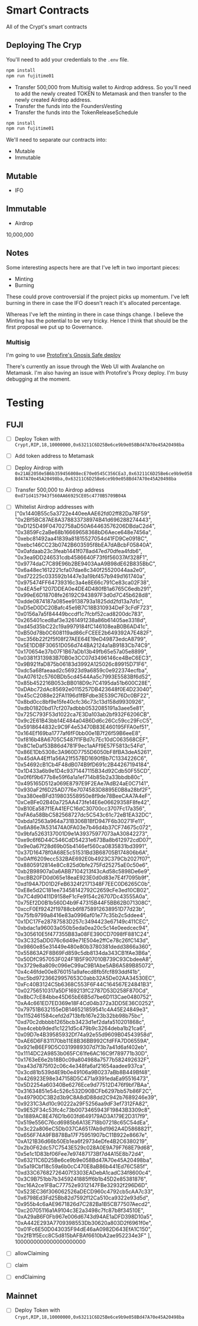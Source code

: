 # Smart Contracts
All of the Crypt's smart contracts

## Deploying The Cryp
You'll need to add your credentials to the `.env` file.

```bash
npm install
npm run fujitime01
```

* Transfer 500,000 from Multisig wallet to Airdrop address. So you'll need to add the newly created TOKEN to Metamask and then transfer to the newly created Airdrop address.
* Transfer the funds into the FoundersVesting
* Transfer the funds into the TokenReleaseSchedule

```bash
npm install
npm run fujitime01
```


We'll need to separate our contracts into:
* Mutable
* Immutable

## Mutable
* IFO

## Immutable
* Airdrop

10,000,000


## Notes
Some interesting aspects here are that I've left in two important pieces:
* Minting
* Burning

These could prove controversial if the project picks up momentum. I've left burning in there in case the IFO doesn't reach it's allocated percentage.

Whereas I've left the minting in there in case things change. I believe the Minting has the potential to be very tricky. Hence I think that should be the first proposal we put up to Governance.

### Multisig
I'm going to use [Protofire's Gnosis Safe deploy](https://github.com/protofire/avalanche-gnosis-safe-proxy-deploy)

There's currently an issue through the Web UI with Avalanche on Metamask. I'm also having an issue with Protofire's Proxy deploy. I'm busy debugging at the moment.


# Testing
## FUJI
- [ ] Deploy Token with `Crypt,RIP,18,10000000,0x63211C6D25Be6ce9b9e058Bd47A70e45A20498ba`
- [ ] Add token address to Metamask
- [ ] Deploy Airdrop with `0x21AE2050e5B6b359456008ecE70e0545C356CEa3,0x63211C6D25Be6ce9b9e058Bd47A70e45A20498ba,0x63211C6D25Be6ce9b9e058Bd47A70e45A20498ba`
- [ ] Transfer 500,000 to Airdrop address `0xd71d4157943f560AA66925CE05c4770B5709B04A`
- [ ] Whitelist Airdrop addresses with 
["0x1440B55c5a3722e440eeAAE62fd02ff82Da78F59",
"0x2Bf5BC87AE8A378833738974B41d696288274443",
"0xD125D49F04702758aD50A64463576206DBdaC2d4",
"0x3859Fc2aBe68b16669658368bD6Aece648e7456a",
"0xebc81492aa41839a81815527054d41FD9Ce0918C",
"0xebc146CC23b0742B603595f8bEA7dABcbF05840A",
"0x0afdaab23c3feab1441f078ad47ed70dfea4fdb6",
"0x3ea9DD246531cdb4586640F73f6f56037Af328F1",
"0x9774daC7C89E96b2BE9403AaA9B98dE62B835BbC",
"0x6a48ec1612221cfa07dae8c340f25520044aa2e0",
"0xd72225c033592b1447e3a19bf457b949d161740a",
"0x975474FF64739316c3a4e8E66c791Ce83ca02F38",
"0x4EA5eF1207DDEA0e4DE4D480fB1a6765C6edb291",
"0x99eE6D18708fe26192C943897F3d0d7C45b628d8",
"0xdde0874187a085ee9138793a1825dd2fd13a7d1c",
"0xD5eD0DC20Bafc45e9B7C18B310934DeF3cFdF723",
"0x0156a7a5f84449bccdf1c7fcbf52cad8200dc783",
"0x265401ced8af3e3261491238a86b61405ae3318d",
"0xd45d35bC22c19a9979184fC146108eaB0B6AD41c",
"0xB50d78b0C608119ad86cFCEEE2b649392A7E482F",
"0xc356b22f2f5f08f27AEE64E19eD49873edcA8799",
"0x5E1DDBF30651D056d744BA2124a1aB9183Cb74C9",
"0x170654e37b07F1B67aDb13b49fb65e57a05e8899",
"0x0381f313983B70B0e3CC07d3496146ce4BeC6EC3",
"0x9B921faD875b06183d3992A125026c89915D71F6",
"0xdc5a68faeaad2c56923d9a6859c0e922374ecfba",
"0xA07612c5760BDb5cd4544Aa5c7993E5583Bf6d52",
"0x85b452216B053cBB018D9c7C4195da51b600C28E",
"0xDAbc72dAc85692e0115257DB423648f0E4D23040",
"0x45cC2088e22FA1196d1fBFdbe3E539C76Dc0BF22",
"0x8bd0cc8bf9e15fe40cfc36c73c13d158d9930926",
"0xdb01820bd17cf207adbbb0532085191a3aee5e81",
"0x725C793F53d1022ca7E3Da103ab2bf932F6206CB",
"0x9c2E61B43bb14E484a04B6Dd6c26Cc59cc29FcC5",
"0x5918644832c9C9F4e53470B83E460195FFA0ef51",
"0x164Ef169ba1777af6fF0bb00e1B7f26f59B6eeE8",
"0xf816b48A6705C5487f1FBd7c7Ec10dC063568CEF",
"0x8C1eDaf53B86d4781F9ec1aAFf9E57F5813c54Fd",
"0x86E1Db5308c3A960D7755D6050bF8fBA3deA5261",
"0x45dAA4Eff1a56A21f557BD1690fBb7C1334226C6",
"0x54692cB1Cb4F48dB074B9fD691c2B44267194184",
"0x1D433a6b9e1D4c9371447115B34d92Cdb50F55CD",
"0x0f6f9b677b8e59f6a1a1ef714b85b2a33bbdb80c",
"0x495165D512a069E8797E9F2EAe7AdB24aE0C7141",
"0x930aF2f6D25AD776e7074583D8895E0B8a28bf2F",
"0xa380eeBFd319803558950e8f9de78BeeCAA7A4eF",
"0xCeBFe02B40a725AA473fe14E6e06629358F8fe42",
"0xB10Ea587f1EA41EFC16dC30700cc3707Fc17a356",
"0xFA6a58BbC582568727dc5C543c61c72eB1EA32DC",
"0xbda12563a964a731B306B1BfD947F6b30271Fe11",
"0x6A86e7A531474A0FA03e7b46d4b37CF74675c072",
"0x9bfa5263137001D9e1A39375977073aA30842273",
"0xe9c6f6D44C546CdD54231e673Ba8b612972cdD07",
"0x9e0a67f28d69b05b4146ef560ca0835831bd3991",
"0x37D16478f0A68E5c51531Bd3B68705B174806b6A",
"0x0Aff6209ecc532BAE692E0b4923C379Cb2027f07",
"0x8805912814e8Cc825d0bfe275Fd25275aE0c50e6",
"0xb2B98907a0a6ABB7104213f43cAd58c5898De6e9",
"0xcBB20FD0d065e18eaE923E0d0d83e7E4f7095b9f",
"0xd194A7D01D2FeB6324f2171348F7EEC0D6265C0b",
"0xE8e5d2C181ee73458142792C2659cFe3ed10CB02",
"0x7C4d90411D9158eF1cFe9154c26707Dc43555A0a",
"0x75Ef2D0B1b560D4b9F47315B44F5BB62B071308C",
"0xccF0Ef9242f19788cb6f8758912638951D77d23b",
"0x75fb9799a8416e83a0996af01e77c35b2c5ddee4",
"0x1DC17Fe28787583D257c3494423e67149c411CEC",
"0xbdac1a96003a050b5eda0ea20c5c14e0eedcec94",
"0x305610E5f477355B83a08FE390CD7098fF881C24",
"0x3C325aDD076c6d49e71E504e2ffCe78c26fC143d",
"0x9860e85e31449e480e80b3780381dedd3866a360",
"0x55863A2F8B69Fd859c5db8134da343CB1fAe3B6a",
"0x50DfC957053F024F1B5F907010B739C93CbdeeA8",
"0x3729e8a809c096eC99aC9B1Abe5AB6A589B85072",
"0x4c46fde00e8760151a9afecd8fb5fcf893ddf41b",
"0xc5bd97236629957653C0abb32A5De02AA34530EC",
"0xFc40B3124C5b6368C553F6F44C164567E24841B3",
"0x02756510317a5DF169213fC2787D53D258F870Cd",
"0x8bC7cE84bbe45D65bE6B5d7be6D113Cae0480752",
"0xA4c661ED7ED369e18F4Cd04b372a3DD5E36C0252",
"0x79751B632155eDB146521859541c4A45E24849e3",
"0x1152461584cefd2d713bfb167e23b32bb98b75bc",
"0xd70c2dbbbb1265bcb3423d1ef2dafa510201868c",
"0xe4cebb9ded1c1221d5c479b9c3264deba1b21ca6",
"0x09D7e4B39585932Df74a92e55d9609B04543958d",
"0xAE6D6F831170bb11E8B36BB992CfdFFA7D06559A",
"0x921eB6EF9D5C0319989307d7f3b7a41d6af402eb",
"0x1114DC2A9853b065FC61fe6AC16C9f789771b30D",
"0x1763eE6e2b18B0c09a804988a7577b582492632F",
"0xa43d7875f02c06c4e348fa6af21654aadee937ca",
"0x3cd81b539d4E9b0e49106a9B0237aBb8B449Bf48",
"0x426923E98e347158D5C471a9391edaEa95516473",
"0x5D2254a60340Be6276Ece9d77512D476f9bf7BAa",
"0x31634851e54c526c532D90BCFb6297bb57b86F2C",
"0x49790DC3B2d3b9C8A8dD88dd2C942b7689246e39",
"0x9231C3Ad10c90222a29F5256aa9dF3ef7312FA82",
"0x9E52F34c53fc4c73b0073465943F19843B3309c8",
"0x1889AC8E476D1b603fd649179AD3A179E2D317f9",
"0x519e556C76cd6985b6A13E718b07218c65C54dEa",
"0x3c22a806eC5Db037CA6517Ab9d1962A4D5868821",
"0x656F74A9FB878Ba17F75951907bC11B922e8667e",
"0xA121B36d66b50Eb1ea6f29734eDfe4B2C6380219",
"0x2b0F62dc57C7543E529c028A0E9A79F768E79d68",
"0x5e1c1D83bf06Fee7e97487173Bf7d4A15E8b72d4",
"0x63211C6D25Be6ce9b9e058Bd47A70e45A20498ba",
"0x5a19Cbf18c59a6b0cC470E8aB86b441Ed76C585f",
"0xd33C67682726407f3303EADebA1cadC34f8600c4",
"0x3C9B751bb7b3459241885ff6b1b45D2e85381876",
"0xc16A2ce1FBaC77752e9312147FBe32932f296D6D",
"0x523EC36f306062526aDECD960c4792cb5cAA7c33",
"0x6798Ed3Fd25Bb82d7592f12Ca510ca9322e93d5d",
"0x955b4c6aAE9671826d7C282Ba1B5CB77507Aecd2",
"0xc20705116a1A9104c3E2a3498c7fc87b8f34510E",
"0xA29aB6F0Fb967e006d6743d94AE1aDFD398D10a5",
"0xA442E293A7709398553Db30620a803D2f6961f0e",
"0x01Fc6E50D043035F94dE46aA0982D643EfA1C150",
"0x2fB1f5Ecc8C5d815bAFBAf6610bA2ae952234e3F"
],
1000000000000000000000
- [ ] allowClaiming
- [ ] claim
- [ ] endClaiming


## Mainnet
- [ ] Deploy Token with `Crypt,RIP,18,10000000,0x63211C6D25Be6ce9b9e058Bd47A70e45A20498ba`